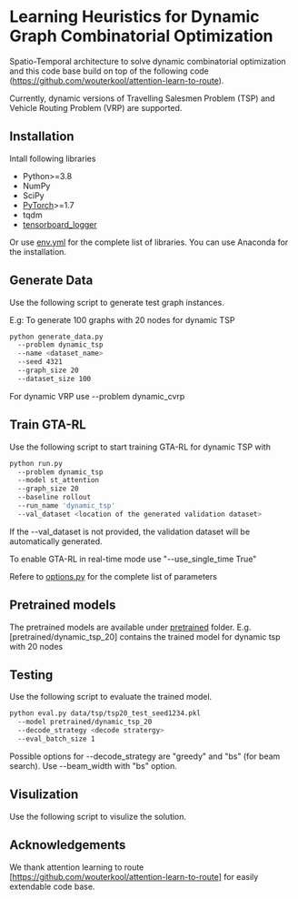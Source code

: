 # Learning Heuristics for Dynamic Graph Combinatorial Optimization

Spatio-Temporal architecture to solve dynamic combinatorial optimization and this code base build on top of the following code (https://github.com/wouterkool/attention-learn-to-route). 

Currently, dynamic versions of Travelling Salesmen Problem (TSP) and Vehicle Routing Problem (VRP) are supported. 

## Installation

Intall following libraries

* Python>=3.8
* NumPy
* SciPy
* [PyTorch](http://pytorch.org/)>=1.7
* tqdm
* [tensorboard_logger](https://github.com/TeamHG-Memex/tensorboard_logger)

Or use [env.yml](env.yml) for the complete list of libraries. You can use Anaconda for the installation.

## Generate Data

Use the following script to generate test graph instances.

E.g: To generate 100 graphs with 20 nodes for dynamic TSP
```bash
python generate_data.py 
  --problem dynamic_tsp 
  --name <dataset_name> 
  --seed 4321 
  --graph_size 20 
  --dataset_size 100
```

For dynamic VRP use --problem dynamic_cvrp

## Train GTA-RL

Use the following script to start training GTA-RL for dynamic TSP with 

```bash
python run.py
  --problem dynamic_tsp
  --model st_attention
  --graph_size 20 
  --baseline rollout 
  --run_name 'dynamic_tsp' 
  --val_dataset <location of the generated validation dataset>
```

If the --val_dataset is not provided, the validation dataset will be automatically generated.

To enable GTA-RL in real-time mode use  "--use_single_time True"

Refere to [options.py](options.py) for the complete list of parameters

## Pretrained models

The pretrained models are available under [pretrained](pretrained) folder. 
E.g. [pretrained/dynamic_tsp_20] contains the trained model for dynamic tsp with 20 nodes

## Testing

Use the following script to evaluate the trained model.

```bash
python eval.py data/tsp/tsp20_test_seed1234.pkl 
  --model pretrained/dynamic_tsp_20 
  --decode_strategy <decode stratergy> 
  --eval_batch_size 1
```

Possible options for --decode_strategy are "greedy" and "bs" (for beam search). Use --beam_width <int> with "bs" option.

## Visulization
  
Use the following script to visulize the solution.

## Acknowledgements
We thank attention learning to route [https://github.com/wouterkool/attention-learn-to-route] for easily extendable code base. 

